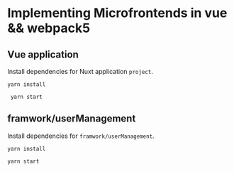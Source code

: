 # Implementing Microfrontends in vue && webpack5

## Vue application

Install dependencies for Nuxt application `project`.

```shell
yarn install
```

```shell
 yarn start
```

## framwork/userManagement

Install dependencies for `framwork/userManagement`.

```shell
yarn install
```

```shell
yarn start
```
